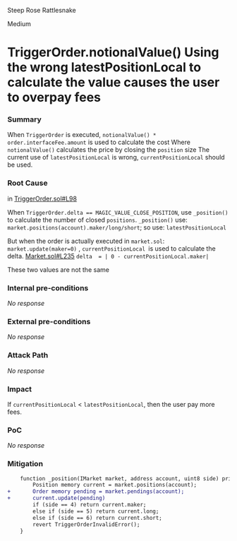 Steep Rose Rattlesnake

Medium

# TriggerOrder.notionalValue() Using the wrong latestPositionLocal to calculate the value causes the user to overpay fees

### Summary

When `TriggerOrder` is executed, `notionalValue() * order.interfaceFee.amount` is used to calculate the cost
Where `notionalValue()` calculates the price by closing the `position` size
The current use of `latestPositionLocal` is wrong, `currentPositionLocal` should be used.

### Root Cause

in [TriggerOrder.sol#L98](https://github.com/sherlock-audit/2024-08-perennial-v2-update-3/blob/main/perennial-v2/packages/perennial-order/contracts/types/TriggerOrder.sol#L98)

When `TriggerOrder.delta == MAGIC_VALUE_CLOSE_POSITION`, use `_position()` to calculate the number of closed `positions`.
`_position()` use: `market.positions(account).maker/long/short`; so use: `latestPositionLocal`

But when the order is actually executed in `market.sol`: `market.update(maker=0)` , `currentPositionLocal `is used to calculate the delta.
[Market.sol#L235](https://github.com/sherlock-audit/2024-08-perennial-v2-update-3/blob/main/perennial-v2/packages/perennial/contracts/Market.sol#L235)
`delta  = | 0 - currentPositionLocal.maker|`

These two values are not the same

### Internal pre-conditions

_No response_

### External pre-conditions

_No response_

### Attack Path

_No response_

### Impact

If `currentPositionLocal` < `latestPositionLocal`, then the user pay more fees.

### PoC

_No response_

### Mitigation

```diff
    function _position(IMarket market, address account, uint8 side) private view returns (UFixed6) {
        Position memory current = market.positions(account);
+       Order memory pending = market.pendings(account);
+       current.update(pending)
        if (side == 4) return current.maker;
        else if (side == 5) return current.long;
        else if (side == 6) return current.short;
        revert TriggerOrderInvalidError();
    }
```